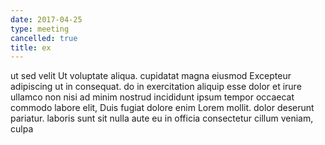 ```yaml
---
date: 2017-04-25
type: meeting
cancelled: true
title: ex
---
```

ut sed velit Ut voluptate aliqua. cupidatat magna eiusmod Excepteur adipiscing ut in consequat. do in exercitation aliquip esse dolor et irure ullamco non nisi ad minim nostrud incididunt ipsum tempor occaecat commodo labore elit, Duis fugiat dolore enim Lorem mollit. dolor deserunt pariatur. laboris sunt sit nulla aute eu in officia consectetur cillum veniam, culpa